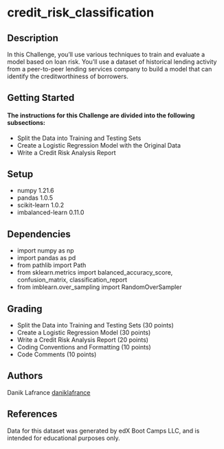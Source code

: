 # credit_risk_classification

## Description

In this Challenge, you’ll use various techniques to train and evaluate a model based on loan risk. You’ll use a dataset of historical lending activity from a peer-to-peer lending services company to build a model that can identify the creditworthiness of borrowers.

## Getting Started

#### The instructions for this Challenge are divided into the following subsections:

* Split the Data into Training and Testing Sets
* Create a Logistic Regression Model with the Original Data
* Write a Credit Risk Analysis Report

## Setup

* numpy 1.21.6
* pandas 1.0.5
* scikit-learn 1.0.2
* imbalanced-learn 0.11.0

## Dependencies

* import numpy as np
* import pandas as pd
* from pathlib import Path
* from sklearn.metrics import balanced_accuracy_score, confusion_matrix, classification_report
* from imblearn.over_sampling import RandomOverSampler

## Grading

* Split the Data into Training and Testing Sets (30 points)
* Create a Logistic Regression Model (30 points)
* Write a Credit Risk Analysis Report (20 points)
* Coding Conventions and Formatting (10 points)
* Code Comments (10 points)

## Authors

Danik Lafrance
[daniklafrance]([https://github.com/daniklafrance])

## References

Data for this dataset was generated by edX Boot Camps LLC, and is intended for educational purposes only.
